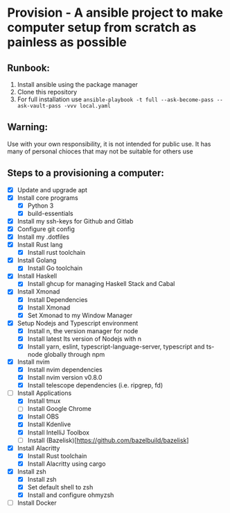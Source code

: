 # Provision - A ansible project to make computer setup from scratch as painless as possible

## Runbook:

1. Install ansible using the package manager
3. Clone this repository
2. For full installation use `ansible-playbook -t full --ask-become-pass --ask-vault-pass -vvv local.yaml`

## Warning:

Use with your own responsibility, it is not intended for public use. It has many of personal chioces that may not be suitable for others use

## Steps to a provisioning a computer:

- [x] Update and upgrade apt
- [x] Install core programs
  - [x] Python 3
  - [x] build-essentials
- [x] Install my ssh-keys for Github and Gitlab
- [x] Configure git config
- [x] Install my .dotfiles
- [x] Install Rust lang
  - [x] Install rust toolchain
- [x] Install Golang
  - [x] Install Go toolchain
- [x] Install Haskell
  - [x] Install ghcup for managing Haskell Stack and Cabal
- [x] Install Xmonad
  - [x] Install Dependencies
  - [x] Install Xmonad
  - [x] Set Xmonad to my Window Manager
- [x] Setup Nodejs and Typescript environment
  - [x] Install n, the version manager for node
  - [x] Install latest lts version of Nodejs with n
  - [x] Install yarn, eslint, typescript-language-server, typescript and ts-node globally through npm
- [x] Install nvim
  - [x] Install nvim dependencies
  - [x] Install nvim version v0.8.0
  - [x] Install telescope dependencies (i.e. ripgrep, fd)
- [ ] Install Applications
  - [x] Install tmux
  - [ ] Install Google Chrome
  - [x] Install OBS
  - [x] Install Kdenlive
  - [x] Install IntelliJ Toolbox
  - [ ] Install (Bazelisk)[https://github.com/bazelbuild/bazelisk]
- [x] Install Alacritty
  - [x] Install Rust toolchain
  - [x] Install Alacritty using cargo
- [x] Install zsh
  - [x] Install zsh
  - [x] Set default shell to zsh
  - [x] Install and configure ohmyzsh
- [ ] Install Docker
